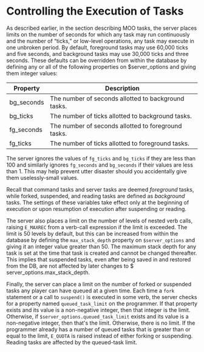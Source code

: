# Controlling the Execution of Tasks

As described earlier, in the section describing MOO tasks, the server places limits on the number of seconds for which
any task may run continuously and the number of “ticks,” or low-level operations, any task may execute in one unbroken
period. By default, foreground tasks may use 60,000 ticks and five seconds, and background tasks may use 30,000 ticks
and three seconds. These defaults can be overridden from within the database by defining any or all of the following
properties on $server_options and giving them integer values:

| Property   | Description                                         |
|------------|-----------------------------------------------------|
| bg_seconds | The number of seconds allotted to background tasks. |
| bg_ticks   | The number of ticks allotted to background tasks.   |
| fg_seconds | The number of seconds allotted to foreground tasks. |
| fg_ticks   | The number of ticks allotted to foreground tasks.   |

The server ignores the values of `fg_ticks` and `bg_ticks` if they are less than 100 and similarly ignores `fg_seconds`
and `bg_seconds` if their values are less than 1. This may help prevent utter disaster should you accidentally give them
uselessly-small values.

Recall that command tasks and server tasks are deemed _foreground_ tasks, while forked, suspended, and reading tasks are
defined as _background_ tasks. The settings of these variables take effect only at the beginning of execution or upon
resumption of execution after suspending or reading.

The server also places a limit on the number of levels of nested verb calls, raising `E_MAXREC` from a verb-call
expression if the limit is exceeded. The limit is 50 levels by default, but this can be increased from within the
database by defining the `max_stack_depth` property on `$server_options` and giving it an integer value greater than 50.
The maximum stack depth for any task is set at the time that task is created and cannot be changed thereafter. This
implies that suspended tasks, even after being saved in and restored from the DB, are not affected by later changes to $
server_options.max_stack_depth.

Finally, the server can place a limit on the number of forked or suspended tasks any player can have queued at a given
time. Each time a `fork` statement or a call to `suspend()` is executed in some verb, the server checks for a property
named `queued_task_limit` on the programmer. If that property exists and its value is a non-negative integer, then that
integer is the limit. Otherwise, if `$server_options.queued_task_limit` exists and its value is a non-negative integer,
then that's the limit. Otherwise, there is no limit. If the programmer already has a number of queued tasks that is
greater than or equal to the limit, `E_QUOTA` is raised instead of either forking or suspending. Reading tasks are
affected by the queued-task limit.
